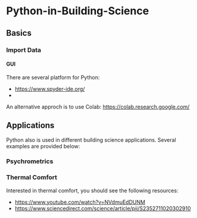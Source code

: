 # Python-in-Building-Science

## Basics

### Import Data


#### GUI
There are several platform for Python: 
* https://www.spyder-ide.org/
* 


An alternative approch is to use Colab: https://colab.research.google.com/


## Applications 
Python also is used in different building science applications. Several examples are provided below:

### Psychrometrics


### Thermal Comfort
Interested in thermal comfort, you should see the following resources: 
* https://www.youtube.com/watch?v=NVdmuEdDUNM
* https://www.sciencedirect.com/science/article/pii/S2352711020302910
